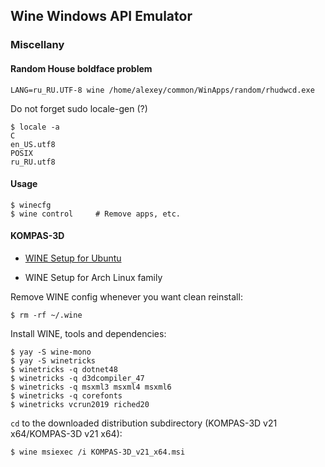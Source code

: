 ## Wine Windows API Emulator
### Miscellany
#### Random House boldface problem

`LANG=ru_RU.UTF-8 wine /home/alexey/common/WinApps/random/rhudwcd.exe`

Do not forget sudo locale-gen (?)
```
$ locale -a
C
en_US.utf8
POSIX
ru_RU.utf8
```

#### Usage
```
$ winecfg
$ wine control     # Remove apps, etc.
```

#### KOMPAS-3D

- [WINE Setup for Ubuntu](https://habr.com/ru/companies/ascon/articles/715710/)

- WINE Setup for Arch Linux family

Remove WINE config whenever you want clean reinstall:
```
$ rm -rf ~/.wine
```
Install WINE, tools and dependencies:
```
$ yay -S wine-mono
$ yay -S winetricks
$ winetricks -q dotnet48
$ winetricks -q d3dcompiler_47
$ winetricks -q msxml3 msxml4 msxml6
$ winetricks -q corefonts
$ winetricks vcrun2019 riched20
```
`cd` to the downloaded distribution subdirectory (KOMPAS-3D v21 x64/KOMPAS-3D v21 x64):
```
$ wine msiexec /i KOMPAS-3D_v21_x64.msi
```
